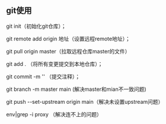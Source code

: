 ## git使用

git init（初始化git仓库）；

git remote add origin 地址（设置远程remote地址）；

git pull origin master（拉取远程仓库master的文件）

git add . （将所有变更提交到本地仓库）；

git commit -m '' （提交注释）；

git branch -m master main (解决master和mian不一致问题)

git push --set-upstream origin main（解决未设置upstream问题）

env|grep -i proxy  （解决连不上的问题）